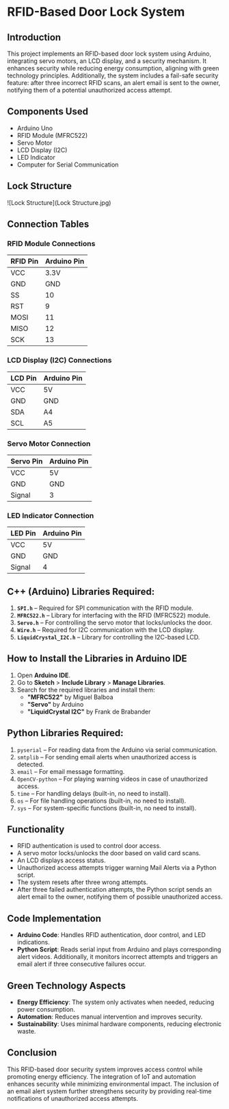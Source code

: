 # RFID-Based Door Lock System

## Introduction  
This project implements an RFID-based door lock system using Arduino, integrating servo motors, an LCD display, and a security mechanism. It enhances security while reducing energy consumption, aligning with green technology principles. Additionally, the system includes a fail-safe security feature: after three incorrect RFID scans, an alert email is sent to the owner, notifying them of a potential unauthorized access attempt.

## Components Used  
- Arduino Uno  
- RFID Module (MFRC522)  
- Servo Motor  
- LCD Display (I2C)  
- LED Indicator  
- Computer for Serial Communication  

## Lock Structure
![Lock Structure](Lock Structure.jpg)


## Connection Tables  
### RFID Module Connections  
| RFID Pin | Arduino Pin |
|----------|------------|
| VCC      | 3.3V       |
| GND      | GND        |
| SS       | 10         |
| RST      | 9          |
| MOSI     | 11         |
| MISO     | 12         |
| SCK      | 13         |

### LCD Display (I2C) Connections  
| LCD Pin | Arduino Pin |
|---------|------------|
| VCC     | 5V         |
| GND     | GND        |
| SDA     | A4         |
| SCL     | A5         |

### Servo Motor Connection  
| Servo Pin | Arduino Pin |
|-----------|------------|
| VCC       | 5V         |
| GND       | GND        |
| Signal    | 3          |

### LED Indicator Connection  
| LED Pin | Arduino Pin |
|---------|------------|
| VCC     | 5V         |
| GND     | GND        |
| Signal  | 4          |


## **C++ (Arduino) Libraries Required:**
1. **`SPI.h`** – Required for SPI communication with the RFID module.  
2. **`MFRC522.h`** – Library for interfacing with the RFID (MFRC522) module.  
3. **`Servo.h`** – For controlling the servo motor that locks/unlocks the door.  
4. **`Wire.h`** – Required for I2C communication with the LCD display.  
5. **`LiquidCrystal_I2C.h`** – Library for controlling the I2C-based LCD.  

## **How to Install the Libraries in Arduino IDE**
1. Open **Arduino IDE**.
2. Go to **Sketch** > **Include Library** > **Manage Libraries**.
3. Search for the required libraries and install them:
   - **"MFRC522"** by Miguel Balboa
   - **"Servo"** by Arduino
   - **"LiquidCrystal I2C"** by Frank de Brabander

## **Python Libraries Required:**
1. `pyserial` – For reading data from the Arduino via serial communication.
2. `smtplib` – For sending email alerts when unauthorized access is detected.
3. `email` – For email message formatting.
4. `OpenCV-python` – For playing warning videos in case of unauthorized access.
5. `time` – For handling delays (built-in, no need to install).
6. `os` – For file handling operations (built-in, no need to install).
7. `sys` – For system-specific functions (built-in, no need to install).

## Functionality  
- RFID authentication is used to control door access.  
- A servo motor locks/unlocks the door based on valid card scans.  
- An LCD displays access status.  
- Unauthorized access attempts trigger warning Mail Alerts via a Python script.  
- The system resets after three wrong attempts.  
- After three failed authentication attempts, the Python script sends an alert email to the owner, notifying them of possible unauthorized access.

## Code Implementation  
- **Arduino Code**: Handles RFID authentication, door control, and LED indications.  
- **Python Script**: Reads serial input from Arduino and plays corresponding alert videos. Additionally, it monitors incorrect attempts and triggers an email alert if three consecutive failures occur.

## Green Technology Aspects  
- **Energy Efficiency**: The system only activates when needed, reducing power consumption.  
- **Automation**: Reduces manual intervention and improves security.  
- **Sustainability**: Uses minimal hardware components, reducing electronic waste.  

## Conclusion  
This RFID-based door security system improves access control while promoting energy efficiency. The integration of IoT and automation enhances security while minimizing environmental impact. The inclusion of an email alert system further strengthens security by providing real-time notifications of unauthorized access attempts.

